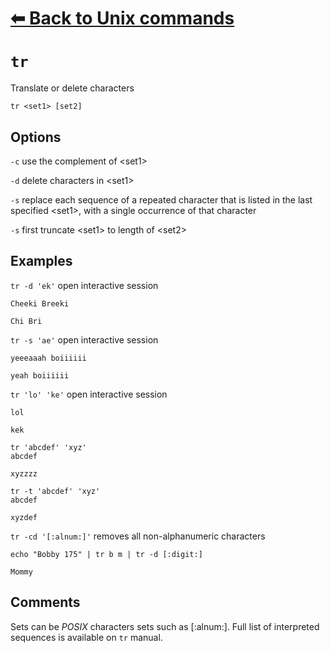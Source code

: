 # [⬅ Back	to Unix commands](unix.md)
# `tr`
Translate or delete characters

`tr <set1> [set2]`

## Options
`-c` use the complement of &lt;set1&gt;

`-d` delete characters in &lt;set1&gt;

`-s` replace  each  sequence of a repeated character that is listed in the last specified &lt;set1&gt;, with a single occurrence of that character

`-s` first truncate &lt;set1&gt; to length of &lt;set2&gt;

## Examples
`tr -d 'ek'`
open interactive session

`Cheeki Breeki`
```
Chi Bri
```

`tr -s 'ae'`
open interactive session

`yeeeaaah boiiiiii`
```
yeah boiiiiii
```

`tr 'lo' 'ke'`
open interactive session

`lol`
```
kek
```

`tr 'abcdef' 'xyz'`\
`abcdef`
```
xyzzzz
```

`tr -t 'abcdef' 'xyz'`\
`abcdef`
```
xyzdef
```

`tr -cd '[:alnum:]'` removes all non-alphanumeric characters

`echo "Bobby 175" | tr b m | tr -d [:digit:]`
```
Mommy
```

## Comments
Sets can be *POSIX* characters sets such as [:alnum:]. Full list of interpreted sequences is available on `tr` manual.

